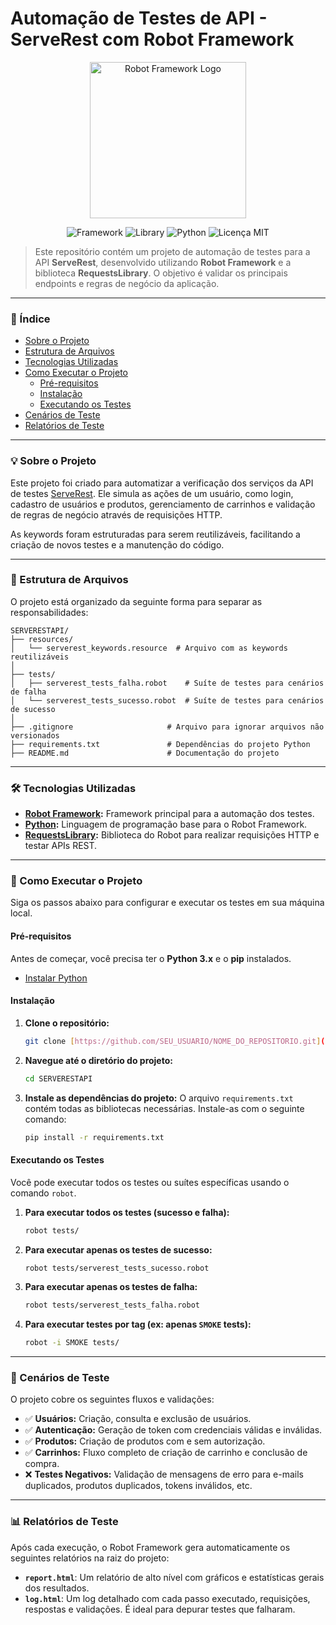 # Automação de Testes de API - ServeRest com Robot Framework

<p align="center">
  <img src="https://raw.githubusercontent.com/robotframework/robotframework/master/doc/logo/robot-framework-logo.png" alt="Robot Framework Logo" width="250"/>
</p>

<p align="center">
  <img src="https://img.shields.io/badge/Framework-Robot%20Framework-green.svg" alt="Framework">
  <img src="https://img.shields.io/badge/Library-Requests-orange.svg" alt="Library">
  <img src="https://img.shields.io/badge/Python-3.x-blue.svg" alt="Python">
  <img src="https://img.shields.io/badge/license-MIT-blue.svg" alt="Licença MIT">
</p>

> Este repositório contém um projeto de automação de testes para a API **ServeRest**, desenvolvido utilizando **Robot Framework** e a biblioteca **RequestsLibrary**. O objetivo é validar os principais endpoints e regras de negócio da aplicação.

---

### 📖 Índice

* [Sobre o Projeto](#-sobre-o-projeto)
* [Estrutura de Arquivos](#-estrutura-de-arquivos)
* [Tecnologias Utilizadas](#-tecnologias-utilizadas)
* [Como Executar o Projeto](#-como-executar-o-projeto)
  * [Pré-requisitos](#-pré-requisitos)
  * [Instalação](#-instalação)
  * [Executando os Testes](#-executando-os-testes)
* [Cenários de Teste](#-cenários-de-teste)
* [Relatórios de Teste](#-relatórios-de-teste)

---

### 💡 Sobre o Projeto

Este projeto foi criado para automatizar a verificação dos serviços da API de testes [ServeRest](https://serverest.dev/). Ele simula as ações de um usuário, como login, cadastro de usuários e produtos, gerenciamento de carrinhos e validação de regras de negócio através de requisições HTTP.

As keywords foram estruturadas para serem reutilizáveis, facilitando a criação de novos testes e a manutenção do código.

---

### 📁 Estrutura de Arquivos

O projeto está organizado da seguinte forma para separar as responsabilidades:

```
SERVERESTAPI/
├── resources/
│   └── serverest_keywords.resource  # Arquivo com as keywords reutilizáveis
│
├── tests/
│   ├── serverest_tests_falha.robot    # Suíte de testes para cenários de falha
│   └── serverest_tests_sucesso.robot  # Suíte de testes para cenários de sucesso
│
├── .gitignore                     # Arquivo para ignorar arquivos não versionados
├── requirements.txt               # Dependências do projeto Python
├── README.md                      # Documentação do projeto
```

---

### 🛠️ Tecnologias Utilizadas

* **[Robot Framework](https://robotframework.org/):** Framework principal para a automação dos testes.
* **[Python](https://www.python.org/):** Linguagem de programação base para o Robot Framework.
* **[RequestsLibrary](https://robotframework.org/RequestsLibrary/):** Biblioteca do Robot para realizar requisições HTTP e testar APIs REST.

---

### 🚀 Como Executar o Projeto

Siga os passos abaixo para configurar e executar os testes em sua máquina local.

#### Pré-requisitos

Antes de começar, você precisa ter o **Python 3.x** e o **pip** instalados.

* [Instalar Python](https://www.python.org/downloads/)

#### Instalação

1.  **Clone o repositório:**
    ```sh
    git clone [https://github.com/SEU_USUARIO/NOME_DO_REPOSITORIO.git](https://github.com/SEU_USUARIO/NOME_DO_REPOSITORIO.git)
    ```

2.  **Navegue até o diretório do projeto:**
    ```sh
    cd SERVERESTAPI
    ```

3.  **Instale as dependências do projeto:**
    O arquivo `requirements.txt` contém todas as bibliotecas necessárias. Instale-as com o seguinte comando:
    ```sh
    pip install -r requirements.txt
    ```

#### Executando os Testes

Você pode executar todos os testes ou suítes específicas usando o comando `robot`.

1.  **Para executar todos os testes (sucesso e falha):**
    ```sh
    robot tests/
    ```

2.  **Para executar apenas os testes de sucesso:**
    ```sh
    robot tests/serverest_tests_sucesso.robot
    ```

3.  **Para executar apenas os testes de falha:**
    ```sh
    robot tests/serverest_tests_falha.robot
    ```

4.  **Para executar testes por tag (ex: apenas `SMOKE` tests):**
    ```sh
    robot -i SMOKE tests/
    ```

---

### 🧪 Cenários de Teste

O projeto cobre os seguintes fluxos e validações:

* ✅ **Usuários:** Criação, consulta e exclusão de usuários.
* ✅ **Autenticação:** Geração de token com credenciais válidas e inválidas.
* ✅ **Produtos:** Criação de produtos com e sem autorização.
* ✅ **Carrinhos:** Fluxo completo de criação de carrinho e conclusão de compra.
* ❌ **Testes Negativos:** Validação de mensagens de erro para e-mails duplicados, produtos duplicados, tokens inválidos, etc.

---

### 📊 Relatórios de Teste

Após cada execução, o Robot Framework gera automaticamente os seguintes relatórios na raiz do projeto:

* **`report.html`**: Um relatório de alto nível com gráficos e estatísticas gerais dos resultados.
* **`log.html`**: Um log detalhado com cada passo executado, requisições, respostas e validações. É ideal para depurar testes que falharam.


